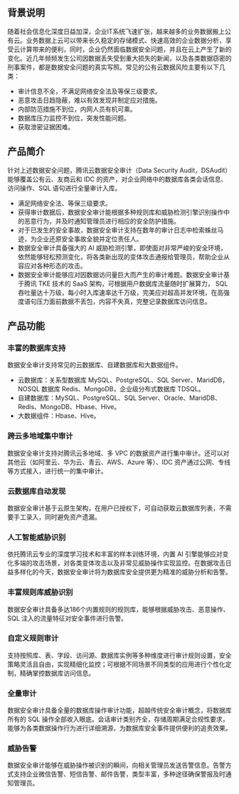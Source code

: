 ## 背景说明
随着社会信息化深度日益加深，企业IT系统飞速扩张，越来越多的业务数据搬上公有云。业务数据上云可以带来长久稳定的存储模式、快速高效的企业数据分析，享受云计算带来的便利，同时，企业仍然面临数据安全问题，并且在云上产生了新的变化。近几年频频发生公司因数据丢失受到重大损失的新闻，以及各类数据窃密的刑事案件，都是数据安全问题的真实写照。常见的公有云数据风险主要有以下几类：
- 审计信息不全，不满足网络安全法及等保三级要求。
- 恶意攻击日趋隐蔽，难以有效发现并制定应对措施。
- 内部防范措施不到位，内网人员有机可乘。
- 数据库压力监控不到位，突发性能问题。
- 获取泄密证据困难。

## 产品简介
针对上述数据安全问题，腾讯云数据安全审计（Data Security Audit，DSAudit）能够覆盖公有云、友商云和 IDC 的资产，对企业网络中的数据库各类会话信息、访问操作、SQL 语句进行全量审计入库。
- 满足网络安全法、等保三级要求。
- 获得审计数据后，数据安全审计能根据多种规则库和威胁检测引擎识别操作中的恶意行为，并及时通知管理员进行相应的安全防护措施。
- 对于已发生的安全事故，数据安全审计支持在数年的审计日志中检索蛛丝马迹，为企业还原安全事故全貌并定位责任人。
- 数据安全审计具备强大的 AI 威胁检测引擎，即使面对非常严峻的安全环境，依然能够轻松预测变化，将各类新出现的变体攻击通报给管理员，帮助企业从容应对各种形态的攻击。
- 数据安全审计能够应对因数据访问量巨大而产生的审计难题。数据安全审计基于腾讯 TKE 技术的 SaaS 架构，可根据用户数据库流量随时扩展算力， SQL 吞吐量达十万级，每小时入库速率达千万级，完美应对超高并发环境，在高强度语句压力面前数据不丢包，内容不失真，完整记录数据库访问信息。


## 产品功能
### 丰富的数据库支持
数据安全审计支持常见的云数据库、自建数据库和大数据组件。

- 云数据库：关系型数据库 MySQL、PostgreSQL、SQL Server、MaridDB，NOSQL 数据库 Redis、MongoDB，企业级分布式数据库 TDSQL。
- 自建数据库：MySQL、PostgreSQL、SQL Server、Oracle、MaridDB、Redis、MongoDB、Hbase、Hive。
- 大数据组件：Hbase、Hive。

### 跨云多地域集中审计
数据安全审计支持对腾讯云多地域、多 VPC 的数据资产进行集中审计。还可以对其他云（如阿里云、华为云、青云、AWS、Azure 等）、IDC 资产通过公网、专线等方式接入，进行统一的集中审计。


### 云数据库自动发现
数据安全审计基于云原生架构，在用户已授权下，可自动获取云数据库列表，不需要手工录入，同时避免资产遗漏。

### 人工智能威胁识别
依托腾讯云专业的深度学习技术和丰富的样本训练环境，内置 AI 引擎能够应对变化多端的攻击场景，对各类变体攻击以及非常见威胁操作实现监控。在数据攻击日益多样化的今天，数据安全审计将为数据库安全提供更为精准的威胁分析和告警。

### 丰富规则库威胁识别
数据安全审计具备多达186个内置规则的规则库，能够根据威胁攻击、恶意操作、SQL 注入的流量特征对安全事件进行告警。

### 自定义规则审计
支持按照库、表、字段、访问源、数据库实例等多种维度进行审计规则设置，安全策略灵活且自由，实现精细化监控；可根据不同场景不同类型的应用进行个性化定制，精确掌控数据库访问信息。

### 全量审计
数据安全审计具备全量的数据库操作审计功能，超越传统安全审计概念，将数据库所有的 SQL 操作全部收入眼底。会话审计类别齐全，存储周期满足合规性要求，能够为各类数据操作行为进行详细溯源，为数据库安全事件提供便利的追责效果。

### 威胁告警
数据安全审计能够在威胁操作被识别的瞬间，向相关管理员发送告警信息。告警方式支持企业微信告警、短信告警、邮件告警，类型丰富，多种途径确保警报及时通知管理员。
